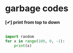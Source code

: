 # garbage codes

#### [✔] print from top to down
```python

import random 
for x in range(100, 0, -1):
    print(x)
```
